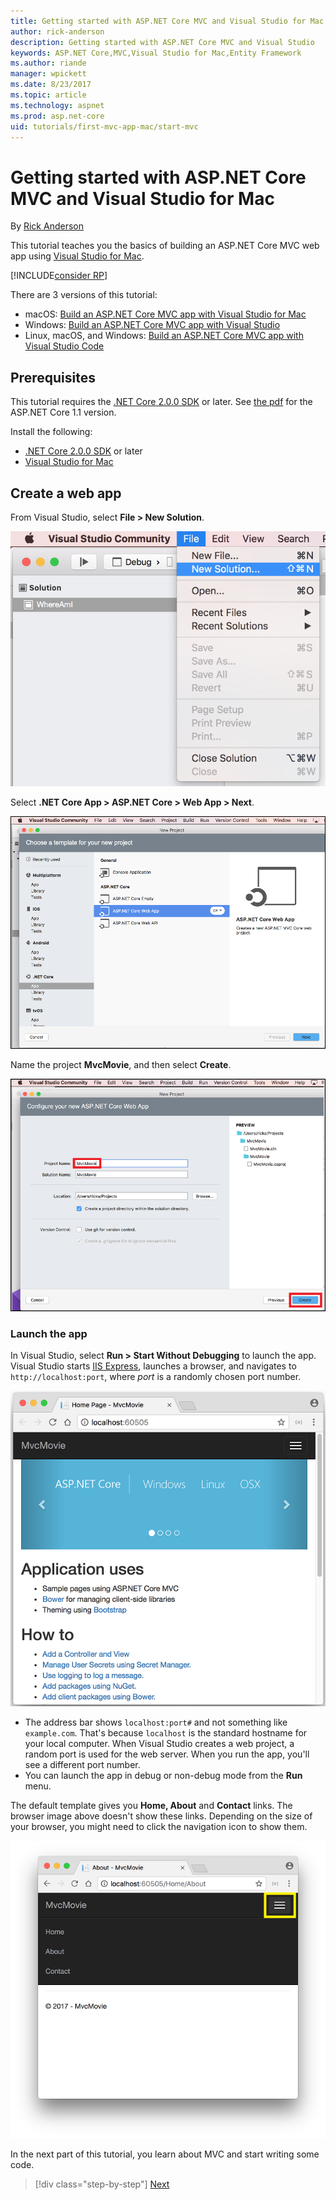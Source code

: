 ```yaml
---
title: Getting started with ASP.NET Core MVC and Visual Studio for Mac
author: rick-anderson
description: Getting started with ASP.NET Core MVC and Visual Studio
keywords: ASP.NET Core,MVC,Visual Studio for Mac,Entity Framework
ms.author: riande
manager: wpickett
ms.date: 8/23/2017
ms.topic: article
ms.technology: aspnet
ms.prod: asp.net-core
uid: tutorials/first-mvc-app-mac/start-mvc
---
```

# Getting started with ASP.NET Core MVC and Visual Studio for Mac

By [Rick Anderson](https://twitter.com/RickAndMSFT)

This tutorial teaches you the basics of building an ASP.NET Core MVC web app using [Visual Studio for Mac](https://www.visualstudio.com/vs/visual-studio-mac/). 

[!INCLUDE[consider RP](../../includes/razor.md)]

There are 3 versions of this tutorial:

* macOS: [Build an ASP.NET Core MVC app with Visual Studio for Mac](xref:tutorials/first-mvc-app-mac/start-mvc)
* Windows: [Build an ASP.NET Core MVC app with Visual Studio](xref:tutorials/first-mvc-app/start-mvc)
* Linux, macOS, and Windows: [Build an ASP.NET Core MVC app with Visual Studio Code](xref:tutorials/first-mvc-app-xplat/start-mvc)

## Prerequisites

This tutorial requires the [.NET Core 2.0.0 SDK](https://www.microsoft.com/net/core) or later. See [the pdf](https://github.com/aspnet/Docs/blob/master/aspnetcore/tutorials/first-mvc-app-mac/start-mvc/8-23-17.pdf) for the ASP.NET Core 1.1 version.

Install the following:

- [.NET Core 2.0.0 SDK](https://www.microsoft.com/net/core) or later
- [Visual Studio for Mac](https://www.visualstudio.com/vs/visual-studio-mac/)

## Create a web app

From Visual Studio, select **File > New Solution**.

![macOS New solution](../first-web-api-mac/_static/sln.png)

Select **.NET Core App >  ASP.NET Core > Web App > Next**.

![macOS New project dialog](start-mvc/1.png)

Name the project **MvcMovie**, and then select **Create**.

![macOS New project dialog](start-mvc/2.png)

### Launch the app

In Visual Studio, select **Run > Start Without Debugging** to launch the app. Visual Studio starts [IIS Express](https://docs.microsoft.com/iis/extensions/introduction-to-iis-express/iis-express-overview), launches a browser, and navigates to `http://localhost:port`, where *port* is a randomly chosen port number.

![Browser with new project](start-mvc/b1.png)

* The address bar shows `localhost:port#` and not something like `example.com`. That's because `localhost` is the standard hostname for your local computer. When Visual Studio creates a web project, a random port is used for the web server. When you run the app, you'll see a different port number.
* You can launch the app in debug or non-debug mode from the **Run** menu.

The default template gives you **Home, About** and **Contact** links. The browser image above doesn't show these links. Depending on the size of your browser, you might need to click the navigation icon to show them.

![Browser with New project](start-mvc/b2.png)

In the next part of this tutorial, you learn about MVC and start writing some code.

>[!div class="step-by-step"]
[Next](adding-controller.md)  
